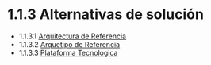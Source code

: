 # 1.1.3 Alternativas de solución

- 1.1.3.1 [Arquitectura de Referencia](https://github.com/F3liP3L/Software2-QuickJob-Documentacion/blob/1db8c105c777b27c357148f782b8fa86051699f4/desing-high-level/alternativa-de-solucion/arquitectura-de-referencia)
- 1.1.3.2 [Arquetipo de Referencia](https://github.com/F3liP3L/Software2-QuickJob-Documentacion/blob/main/desing-high-level/alternativa-de-solucion/arquetipo-de-referencia/arquetipo-referencia.md)
- 1.1.3.3 [Plataforma Tecnologica](https://github.com/F3liP3L/Software2-QuickJob-Documentacion/blob/main/desing-high-level/alternativa-de-solucion/plataforma-tecnologica/plataforma-tecnologica.md)
